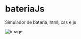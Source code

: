 # bateriaJs

Simulador de bateria, html, css e js

![image](https://user-images.githubusercontent.com/52809806/161970589-6d74f6df-f022-4e47-8263-d64eddde0865.png)

